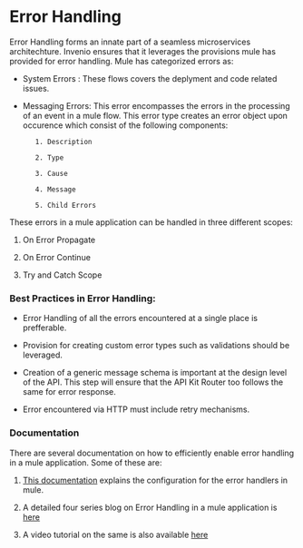 # Error Handling

Error Handling forms an innate part of a seamless microservices architechture. Invenio ensures that it leverages the provisions mule has provided for error handling. Mule has categorized errors as:

* System Errors : These flows covers the deplyment and code related issues.

* Messaging Errors: This error encompasses the errors in the processing of an event in a mule flow. This error type creates an error object upon occurence which consist of the following components:

         1. Description

         2. Type

         3. Cause

         4. Message

         5. Child Errors

These errors in a mule application can be handled in three different scopes:

1. On Error Propagate

2. On Error Continue

3. Try and Catch Scope

### Best Practices in Error Handling:

*  Error Handling of all the errors encountered at a single place is prefferable.

*  Provision for creating custom error types such as validations should be leveraged. 

*  Creation of a generic message schema is important at the design level of the API. This step will ensure that the API Kit Router too follows the same for error response.

* Error encountered via HTTP must include retry mechanisms.

### Documentation
There are several documentation on how to efficiently enable error handling in a mule application. Some of these are:

1. [This documentation](https://docs.mulesoft.com/mule-runtime/4.4/error-handling) explains the configuration for the error handlers in mule.

2.  A detailed four series blog on Error Handling in a mule application is [here](https://blogs.mulesoft.com/dev-guides/how-to-tutorials/mule4-error-handling/)

3. A video tutorial on the same is also available [here](https://videos.mulesoft.com/watch/97pfQvqqAYPubhLTcP4jRH)

